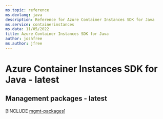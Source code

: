 ```yaml
---
ms.topic: reference
ms.devlang: java
description: Reference for Azure Container Instances SDK for Java
ms.service: containerinstances
ms.data: 11/05/2022
title: Azure Container Instances SDK for Java
author: joshfree
ms.author: jfree
---
```

# Azure Container Instances SDK for Java - latest

## Management packages - latest
[!INCLUDE [mgmt-packages](container-instances-mgmt-index.md)]